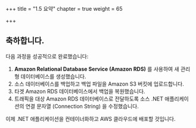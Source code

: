 +++
title = "1.5 요약"
chapter = true
weight = 65

+++
## 축하합니다.

다음 과정을 성공적으로 완료했습니다:

1. **Amazon Relational Database Service (Amazon RDS)** 를 사용하여 새 관리 형 데이터베이스를 생성했습니다.
2. 소스 데이터베이스를 백업하고 백업 파일을 Amazon S3 버킷에 업로드합니다.
3. 타겟 Amazon RDS 데이터베이스에서 백업을 복원했습니다.
4. 트래픽을 대상 Amazon RDS 데이터베이스로 전달하도록 소스 .NET 애플리케이션의  연결 문자열 (Connection String) 을 수정했습니다.

이제 .NET 애플리케이션을 컨테이너화하고 AWS 클라우드에 배포할 것입니다.

